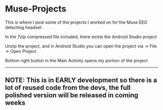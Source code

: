 # Muse-Projects
This is where I post some of the projects I worked on for the Muse EEG detecting headset.


In the 7zip compressed file included, there exists the Android Studio project

Unzip the project, and in Android Studio you can open the project via -> File -> Open Project

Bottom right button in the Main Activity opens my portion of the project

--------------------------------------------------------------------------------
NOTE: This is in EARLY development so there is a lot of reused code from the devs, the full polished version will be released in coming weeks
---------------------------------------------------------------------------------
